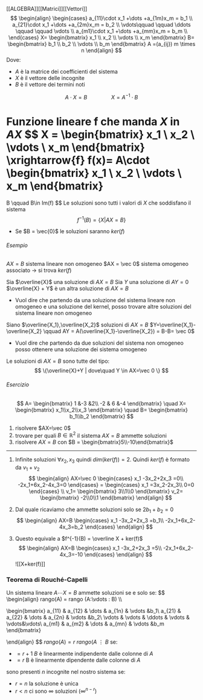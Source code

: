 [[ALGEBRA]][[Matrici]][[Vettori]]
$$
\begin{align}
\begin{cases}
a_{11}\cdot x_1 +\dots +a_{1m}x_m = b_1 \\
a_{21}\cdot x_1 +\dots +a_{2m}x_m = b_2 \\
\vdots\qquad \qquad \ddots \qquad \qquad \vdots \\
a_{m1}\cdot x_1 +\dots +a_{mm}x_m = b_m \\
\end{cases}
X=
\begin{bmatrix}
x_1 \\
x_2 \\
\vdots \\
x_m
\end{bmatrix}
B=
\begin{bmatrix}
b_1 \\
b_2 \\
\vdots \\
b_m
\end{bmatrix}
A =(a_{ij}) m \times n
\end{align}
$$
Dove:
- $A$ è la matrice dei coefficienti del sistema
- $X$ è il vettore delle incognite
- $B$ è il vettore dei termini noti

$$
A\cdot X=B 
\qquad \qquad
X = A^{-1}\cdot B
$$

Funzione lineare f che manda $X$ in $AX$ 
$$
X = 
\begin{bmatrix}
x_1 \\
x_2 \\
\vdots \\
x_m
\end{bmatrix}
\xrightarrow{f}
f(x)=
A\cdot
\begin{bmatrix}
x_1 \\
x_2 \\
\vdots \\
x_m
\end{bmatrix}
=
B
\qquad B\in Im(f)
$$
Le soluzioni sono tutti i valori di $X$ che soddisfano il sistema
$$
f^{-1}(B) = \{ X | AX = B\}
$$
- Se $B = \vec{0}$  le soluzioni saranno $ker(f)$


###### Esempio
$AX = B$ sistema lineare non omogeneo
$AX = \vec 0$ sistema omogeneo associato $\rightarrow$ si trova $ker(f)$

Sia $\overline{X}$ una soluzione di $AX=B$
Sia $Y$ una soluzione di $AY=0$
$\overline{X} + Y$ è un altra soluzione di $AX=B$
- Vuol dire che partendo da una soluzione del sistema lineare non omogeneo e una soluzione del kernel, posso trovare altre soluzioni del sistema lineare non omogeneo

Siano $\overline{X_1},\overline{X_2}$ soluzioni di $AX=B$
$Y=\overline{X_1}-\overline{X_2} \qquad AY = A(\overline{X_1}-\overline{X_2}) = B-B= \vec 0$ 
- Vuol dire che partendo da due soluzioni del sistema non omogeneo posso ottenere una soluzione dei sistema omogeneo

Le soluzioni di $AX=B$ sono tutte del tipo:
$$
\{\overline{X}+Y | dove\quad Y \in AX=\vec 0 \} 
$$

###### Esercizio
$$
A=
\begin{bmatrix}
1 &-3 &2\\
-2 & 6 &-4
\end{bmatrix}
\quad 
X=
\begin{bmatrix}
x_1\\x_2\\x_3
\end{bmatrix}
\quad
B=
\begin{bmatrix}
b_1\\b_2
\end{bmatrix}
$$
1.  risolvere $AX=\vec 0$
2. trovare per quali $B \in \mathbb{R}^2$ il sistema  $AX=B$ ammette soluzioni
3. risolvere $AX = B$ con $B = \begin{bmatrix}5\\-10\end{bmatrix}$ 
---
1. Infinite soluzioni $\forall x_2,x_3$ quindi $dim(ker(f))=2$. Quindi $ker(f)$ è formato da $v_1 + v_2$ 
$$
\begin{align}
AX=\vec 0 
\begin{cases}
x_1 -3x_2+2x_3 =0\\
-2x_1+6x_2-4x_3=0
\end{cases}
=
\begin{cases}
x_1 =3x_2-2x_3\\
0=0
\end{cases} \\
v_1=
\begin{bmatrix}
3\\1\\0
\end{bmatrix}
v_2=
\begin{bmatrix}
-2\\0\\1
\end{bmatrix}
\end{align}
$$

2. Dal quale ricaviamo che ammette soluzioni solo se  $2b_1+b_2 =0$
$$
\begin{align}
AX=B 
\begin{cases}
x_1 -3x_2+2x_3 =b_1\\
-2x_1+6x_2-4x_3=b_2
\end{cases}
\end{align}
$$
 
3. Questo equivale a $f^{-1}(B) = \overline X + ker(f)$ 
$$
\begin{align}
AX=B 
\begin{cases}
x_1 -3x_2+2x_3 =5\\
-2x_1+6x_2-4x_3=-10
\end{cases}
\end{align}
$$
![[X+ker(f)]]


### Teorema di Rouché-Capelli
Un sistema lineare $A\cdots X= B$ ammette soluzioni se e solo se:
$$
\begin{align}
rango(A) = rango (A\:\vdots \: B)
\\\\

\begin{bmatrix}
a_{11} & a_{12} & \dots & a_{1n} & \vdots &b_1\\
a_{21} & a_{22} & \dots & a_{2n} & \vdots &b_2\\
\vdots & \vdots & \ddots & \vdots & \vdots&\vdots\\
a_{m1} & a_{m2} & \dots & a_{mn} & \vdots &b_m
\end{bmatrix}

\end{align}
$$
$rango(A) = r$
$rango(A\:\vdots \: B$ se:
- $= r+1$ $B$ è linearmente indipendente  dalle colonne di $A$
- $=r$ B è linearmente dipendente dalle colonne di $A$

sono presenti $n$ incognite nel nostro sistema se:
- $r=n$ la soluzione è unica 
- $r<n$ ci sono $\infty$ soluzioni  ($\infty^{n-r}$)

